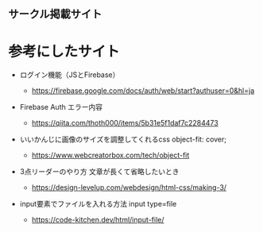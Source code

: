 ## サークル掲載サイト

# 参考にしたサイト
- ログイン機能（JSとFirebase）
  - https://firebase.google.com/docs/auth/web/start?authuser=0&hl=ja

- Firebase Auth エラー内容
  - https://qiita.com/thoth000/items/5b31e5f1daf7c2284473

- いいかんじに画像のサイズを調整してくれるcss object-fit: cover;
  - https://www.webcreatorbox.com/tech/object-fit

- 3点リーダーのやり方 文章が長くて省略したいとき
  - https://design-levelup.com/webdesign/html-css/making-3/

- input要素でファイルを入れる方法 input type=file
  - https://code-kitchen.dev/html/input-file/